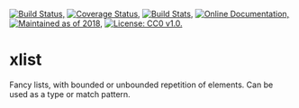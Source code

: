 [![Build Status,](https://img.shields.io/travis/jsmaniac/xlist/main.svg)](https://travis-ci.org/jsmaniac/xlist)
[![Coverage Status,](https://img.shields.io/codecov/c/github/jsmaniac/xlist/main.svg)](https://codecov.io/gh/jsmaniac/xlist)
[![Build Stats,](https://img.shields.io/badge/build-stats-blue.svg)](http://jsmaniac.github.io/travis-stats/#jsmaniac/xlist)
[![Online Documentation,](https://img.shields.io/badge/docs-online-blue.svg)](http://docs.racket-lang.org/xlist/)
[![Maintained as of 2018,](https://img.shields.io/maintenance/yes/2018.svg)](https://github.com/jsmaniac/xlist/issues)
[![License: CC0 v1.0.](https://img.shields.io/badge/license-CC0-blue.svg)](https://creativecommons.org/publicdomain/zero/1.0/)

xlist
=====

Fancy lists, with bounded or unbounded repetition of elements. Can be used as a type or match pattern.